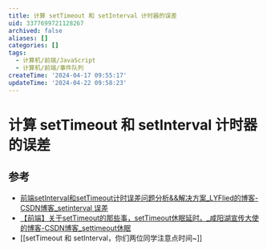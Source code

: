 ```yaml
---
title: 计算 setTimeout 和 setInterval 计时器的误差
uid: 3377699721128267
archived: false
aliases: []
categories: []
tags:
  - 计算机/前端/JavaScript
  - 计算机/前端/事件队列
createTime: '2024-04-17 09:55:17'
updateTime: '2024-04-22 09:58:23'
---
```


# 计算 setTimeout 和 setInterval 计时器的误差

## 参考

- [前端setInterval和setTimeout计时误差问题分析&&解决方案_LYFlied的博客-CSDN博客_setinterval 误差](https://blog.csdn.net/qq_39903567/article/details/115392972)
- [【前端】关于setTimeout的那些事，setTimeout休眠延时。_咸阳湖宣传大使的博客-CSDN博客_settimeout休眠](https://blog.csdn.net/weixin_44201257/article/details/123196921)
- [[setTimeout 和 setInterval，你们两位同学注意点时间~]]
